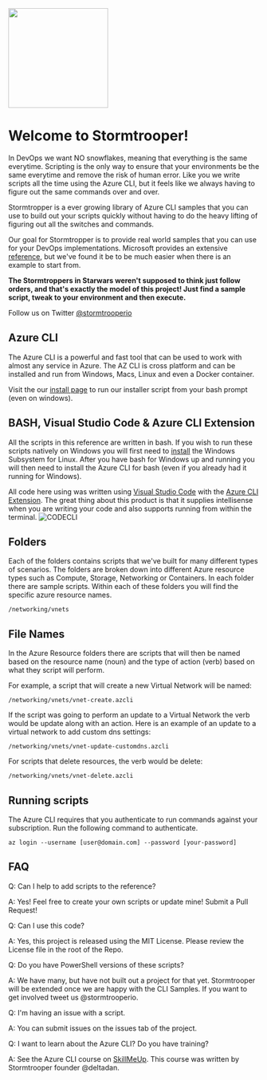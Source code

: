 <img src="https://octodex.github.com/images/stormtroopocat.jpg" width="200" height="200" />

# Welcome to Stormtrooper!

In DevOps we want NO snowflakes, meaning that everything is the same everytime. Scripting is the only way to ensure that your environments be the same everytime and remove the risk of human error. Like you we write scripts all the time using the Azure CLI, but it feels like we always having to figure out the same commands over and over.

Stormtropper is a ever growing library of Azure CLI samples that you can use to build out your scripts quickly without having to do the heavy lifting of figuring out all the switches and commands.

Our goal for Stormtropper is to provide real world samples that you can use for your DevOps implementations. Microsoft provides an extensive [reference](https://docs.microsoft.com/en-us/cli/azure/reference-index?view=azure-cli-latest), but we&#39;ve found it be to be much easier when there is an example to start from.

**The Stormtroppers in Starwars weren't supposed to think just follow orders, and that's exactly the model of this project! Just find a sample script, tweak to your environment and then execute.**

Follow us on Twitter [@stormtrooperio](https://twitter.com/stormtrooperio)  

## Azure CLI

The Azure CLI is a powerful and fast tool that can be used to work with almost any service in Azure. The AZ CLI is cross platform and can be installed and run from Windows, Macs, Linux and even a Docker container.

Visit the our [install page](https://github.com/deltadan/stormtrooper/tree/master/docs/install-cli) to run our installer script from your bash prompt (even on windows).

## BASH, Visual Studio Code &amp; Azure CLI Extension

All the scripts in this reference are written in bash.  If you wish to run these scripts natively on Windows you will first need to [install](https://docs.microsoft.com/en-us/windows/wsl/install-win10) the Windows Subsystem for Linux.  After you have bash for Windows up and running you will then need to install the Azure CLI for bash (even if you already had it running for Windows).  

All code here using was written using [Visual Studio Code](https://code.visualstudio.com/) with the [Azure CLI Extension](https://marketplace.visualstudio.com/items?itemName=ms-vscode.azurecli). The great thing about this product is that it supplies intellisense when you are writing your code and also supports running from within the terminal.
![CODECLI](https://github.com/Microsoft/vscode-azurecli/raw/master/images/in_action.gif)

## Folders

Each of the folders contains scripts that we&#39;ve built for many different types of scenarios.  The folders are broken down into different Azure resource types such as Compute, Storage, Networking or Containers.  In each folder there are sample scripts.  Within each of these folders you will find the specific azure resource names.
```
/networking/vnets
```
## File Names

In the Azure Resource folders there are scripts that will then be named based on the resource name (noun) and the type of action (verb) based on what they script will perform.

For example, a script that will create a new Virtual Network will be named:
```
/networking/vnets/vnet-create.azcli
```
If the script was going to perform an update to a Virtual Network the verb would be update along with an action.  Here is an example of an update to a virtual network to add custom dns settings:
```
/networking/vnets/vnet-update-customdns.azcli
```
For scripts that delete resources, the verb would be delete:
```
/networking/vnets/vnet-delete.azcli
```
## Running scripts

The Azure CLI requires that you authenticate to run commands against your subscription.  Run the following command to authenticate.
```
az login --username [user@domain.com] --password [your-password]
```
## FAQ

Q: Can I help to add scripts to the reference?

A: Yes!  Feel free to create your own scripts or update mine!  Submit a Pull Request!

Q: Can I use this code?

A: Yes, this project is released using the MIT License.  Please review the License file in the root of the Repo.

Q: Do you have PowerShell versions of these scripts?

A: We have many, but have not built out a project for that yet.  Stormtrooper will be extended once we are happy with the CLI Samples.  If you want to get involved tweet us @stormtrooperio.

Q: I'm having an issue with a script.

A: You can submit issues on the issues tab of the project.

Q: I want to learn about the Azure CLI?  Do you have training?

A: See the Azure CLI course on [SkillMeUp](https://skillmeup.com/courses/player/azure-cli-2).  This course was written by Stormtrooper founder @deltadan.
